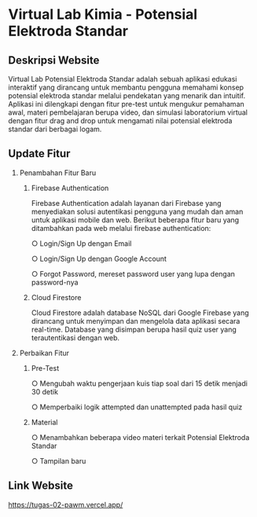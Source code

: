 # Virtual Lab Kimia - Potensial Elektroda Standar
## Deskripsi Website
Virtual Lab Potensial Elektroda Standar adalah sebuah aplikasi edukasi interaktif yang dirancang untuk membantu pengguna memahami konsep potensial elektroda standar melalui pendekatan yang menarik dan intuitif. Aplikasi ini dilengkapi dengan fitur pre-test untuk mengukur pemahaman awal, materi pembelajaran berupa video, dan simulasi laboratorium virtual dengan fitur drag and drop untuk mengamati nilai potensial elektroda standar dari berbagai logam.
## Update Fitur
1. Penambahan Fitur Baru
     1) Firebase Authentication
        
        Firebase Authentication adalah layanan dari Firebase yang menyediakan solusi autentikasi pengguna yang mudah dan aman untuk aplikasi mobile dan web. Berikut beberapa fitur baru yang ditambahkan pada web melalui firebase authentication:
        
        ○  Login/Sign Up dengan Email
        
        ○  Login/Sign Up dengan Google Account
        
        ○  Forgot Password, mereset password user yang lupa dengan password-nya
     2) Cloud Firestore
        
        Cloud Firestore adalah database NoSQL dari Google Firebase yang dirancang untuk menyimpan dan mengelola data aplikasi secara real-time. Database yang disimpan berupa hasil quiz user yang terautentikasi dengan web.
2. Perbaikan Fitur
     1) Pre-Test
        
        ○ Mengubah waktu pengerjaan kuis tiap soal dari 15 detik menjadi 30 detik
        
        ○ Memperbaiki logik attempted dan unattempted pada hasil quiz
     2) Material
        
        ○ Menambahkan beberapa video materi terkait Potensial Elektroda Standar
        
        ○ Tampilan baru
## Link Website
https://tugas-02-pawm.vercel.app/ 
